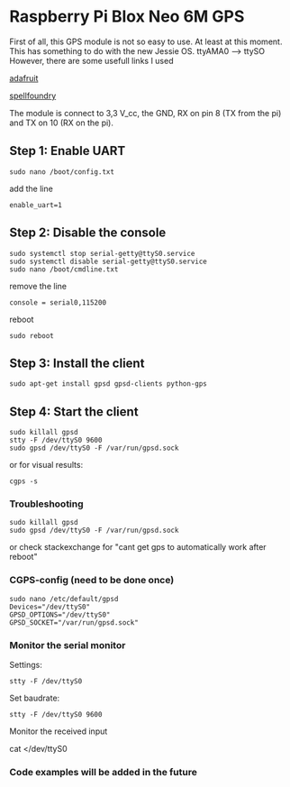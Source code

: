 # Raspberry Pi Blox Neo 6M GPS

First of all, this GPS module is not so easy to use. At least at this moment.
This has something to do with the new Jessie OS. ttyAMA0 --> ttySO
However, there are some usefull links I used

[adafruit](https://learn.adafruit.com/adafruit-ultimate-gps-on-the-raspberry-pi/using-uart-instead-of-usb)

[spellfoundry](http://spellfoundry.com/2016/05/29/configuring-gpio-serial-port-raspbian-jessie-including-pi-3/)

The module is connect to 3,3 V_cc, the GND, RX on pin 8 (TX from the pi) and TX on 10 (RX on the pi).

## Step 1: Enable UART

    sudo nano /boot/config.txt

add the line

    enable_uart=1

## Step 2: Disable the console

    sudo systemctl stop serial-getty@ttyS0.service
    sudo systemctl disable serial-getty@ttyS0.service
    sudo nano /boot/cmdline.txt

remove the line

    console = serial0,115200

reboot

    sudo reboot

## Step 3: Install the client

    sudo apt-get install gpsd gpsd-clients python-gps

## Step 4: Start the client

    sudo killall gpsd
    stty -F /dev/ttyS0 9600
    sudo gpsd /dev/ttyS0 -F /var/run/gpsd.sock

or for visual results:

    cgps -s

### Troubleshooting

    sudo killall gpsd
    sudo gpsd /dev/ttyS0 -F /var/run/gpsd.sock

or check stackexchange for "cant get gps to automatically work after reboot"

### CGPS-config (need to be done once)

    sudo nano /etc/default/gpsd
    Devices="/dev/ttyS0"
    GPSD_OPTIONS="/dev/ttyS0"
    GPSD_SOCKET="/var/run/gpsd.sock"

### Monitor the serial monitor

Settings:

    stty -F /dev/ttyS0

Set baudrate:

    stty -F /dev/ttyS0 9600

Monitor the received input

  cat </dev/ttyS0

### Code examples will be added in the future
